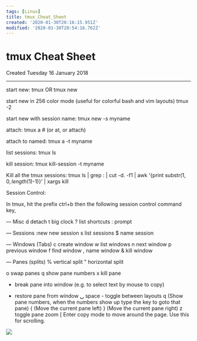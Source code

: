 ```yaml
---
tags: [Linux]
title: tmux_Cheat_Sheet
created: '2020-01-30T20:16:15.951Z'
modified: '2020-01-30T20:54:16.762Z'
---
```


# tmux Cheat Sheet
Created Tuesday 16 January 2018


*****

start new:
tmux
OR
tmux new

start new in 256 color mode (useful for colorful bash and vim layouts)
tmux -2

start new with session name:
tmux new -s myname

attach:
tmux a  #  (or at, or attach)

attach to named:
tmux a -t myname

list sessions:
tmux ls

kill session:
tmux kill-session -t myname

Kill all the tmux sessions:
tmux ls | grep : | cut -d. -f1 | awk '{print substr($1, 0, length($1)-1)}' | xargs kill


Session Control:

In tmux, hit the prefix ctrl+b then the following session control command key,

— Misc
d  detach
t  big clock
?  list shortcuts
:  prompt

— Sessions
:new<CR>  new session
s  list sessions
$  name session

— Windows (Tabs)
c  create window
w  list windows
n  next window
p  previous window
f  find window
,  name window
&  kill window

— Panes (splits)
%  vertical split
"  horizontal split

o  swap panes
q  show pane numbers
x  kill pane
+  break pane into window (e.g. to select text by mouse to copy)
-  restore pane from window
⍽  space - toggle between layouts
<prefix> q (Show pane numbers, when the numbers show up type the key to goto that pane)
<prefix> { (Move the current pane left)
<prefix> } (Move the current pane right)
<prefix> z toggle pane zoom
[   Enter copy mode to move around the page.  Use this for scrolling. 

![](./tmux_Cheat_Sheet/tmux-3-1.png)

